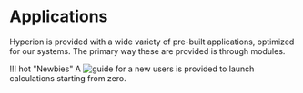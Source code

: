 # Applications

Hyperion is provided with a wide variety of pre-built applications, optimized for our systems. The primary way these are provided is through modules.

!!! hot "Newbies"
    A ![guide for a new users](Training) is provided to launch calculations starting from zero.


